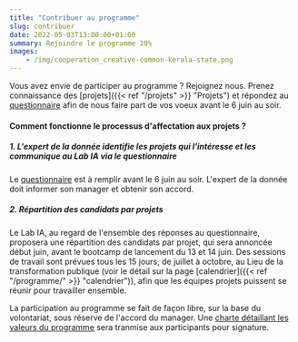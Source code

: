 ```yaml
---
title: "Contribuer au programme"
slug: contribuer
date: 2022-05-03T13:00:00+01:00
summary: Rejoindre le programme 10%
images: 
    - /img/cooperation_creative-common-kerala-state.png
---
```


Vous avez envie de participer au programme ?  Rejoignez nous.
Prenez connaissance des [projets]({{< ref "/projets" >}} "Projets") et répondez au [questionnaire](https://framaforms.org/questionnaire-positionnement-sur-les-projets-du-programme-10-pourcent-1653407100) afin de nous faire part de vos voeux avant le 6 juin au soir. 

#### Comment fonctionne le processus d'affectation aux projets ?

##### 1. L'expert de la donnée identifie les projets qui l'intéresse et les communique au Lab IA via le questionnaire 
Le [questionnaire](https://framaforms.org/questionnaire-positionnement-sur-les-projets-du-programme-10-pourcent-1653407100)  est à remplir avant le 6 juin au soir. 
L'expert de la donnée doit informer son manager et obtenir son accord. 

##### 2. Répartition des candidats par projets 


Le Lab IA, au regard de l'ensemble des réponses au questionnaire, proposera une répartition des candidats par projet, qui sera annoncée début juin, avant le bootcamp de lancement du 13 et 14 juin. Des sessions de travail sont prévues tous les 15 jours, de juillet à octobre, au Lieu de la transformation publique (voir le détail sur la page [calendrier]({{< ref "/programme/" >}} "calendrier")), afin que les équipes projets puissent se réunir pour travailler ensemble. 

La participation au programme se fait de façon libre, sur la base du volontariat, sous réserve de l'accord du manager. Une [charte détaillant les valeurs du programme](https://resana.numerique.gouv.fr/public/information/consulterAccessUrl?cle_url=766701416VD4HZ1VZBTlVOFI0BmhXd1dpCzYHJgJrB2xSb1IzDTRTZAE2BGFTNlRmCTs=) sera tranmise aux participants pour signature. 


